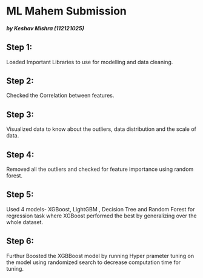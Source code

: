 # ML Mahem Submission
##### by Keshav Mishra (112121025)
## Step 1:
Loaded Important Libraries to use for modelling and data cleaning.
## Step 2:
Checked the Correlation between features.
## Step 3:
Visualized data to know about the outliers, data distribution and the scale of data.
## Step 4:
Removed all the outliers and checked for feature importance using random forest.
## Step 5:
Used 4 models- XGBoost, LightGBM , Decision Tree and Random Forest for regression task where XGBoost performed the best by generalizing over the whole dataset.
## Step 6:
Furthur Boosted the XGBBoost model by running Hyper prameter tuning on the model using randomized search to decrease computation time for tuning.
